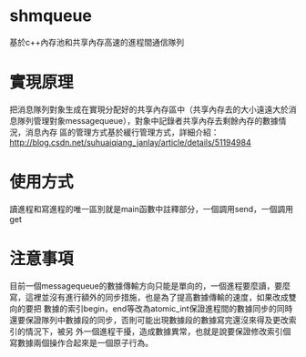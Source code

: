 # shmqueue
   基於c++內存池和共享內存高速的進程間通信隊列
# 實現原理
   把消息隊列對象生成在實現分配好的共享內存區中（共享內存去的大小遠遠大於消息隊列管理對象messagequeue），對象中記錄者共享內存去剩餘內存的數據情況，消息內存
區的管理方式基於緩行管理方式，詳細介紹：http://blog.csdn.net/suhuaiqiang_janlay/article/details/51194984
# 使用方式
   讀進程和寫進程的唯一區別就是main函數中註釋部分，一個調用send，一個調用get
# 注意事項
   目前一個messagequeue的數據傳輸方向只能是單向的，一個進程要麼讀，要麼寫，這裡並沒有進行額外的同步措施，也是為了提高數據傳輸的速度，如果改成雙向的要把
 數據的索引begin，end等改為atomic_int保證進程間的數據同步的同時還要保證隊列中數據段的同步，否則可能出現數據段的數據寫完還沒來得及更改索引的情況下，被另
 外一個進程干擾，造成數據異常，也就是說要保證修改索引個寫數據兩個操作合起來是一個原子行為。
